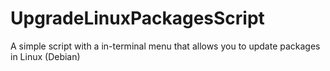 # UpgradeLinuxPackagesScript
A simple script with a in-terminal menu that allows you to update packages in Linux (Debian)
